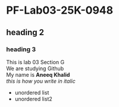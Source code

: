 # PF-Lab03-25K-0948
## heading 2
### heading 3

This is lab 03 Section G 
<br/>
We are studying Github
<br/>
My name is **Aneeq Khalid**
<br/>
_this is how you write in italic_
- unordered list
- unordered list2
